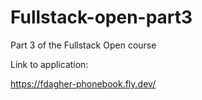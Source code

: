 # Fullstack-open-part3

Part 3 of the Fullstack Open course

Link to application:

https://fdagher-phonebook.fly.dev/
